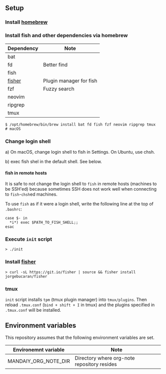 ## Setup

### Install [homebrew][brew]

### Install fish and other dependencies via homebrew


| Dependency        | Note |
|-------------------|------|
| bat               |      |
| fd                | Better find |
| fish              |      |
| [fisher][fisher]  | Plugin manager for fish |
| fzf               | Fuzzy search |
| neovim            |      |
| ripgrep           |      |
| tmux              |      |


```
$ /opt/homebrew/bin/brew install bat fd fish fzf neovim ripgrep tmux  # macOS
```

### Change login shell

a) On macOS, change login shell to fish in Settings. On Ubuntu, use chsh.

b) exec fish shel in the default shell. See below.

#### fish in remote hosts
It is safe to not change the login shell to `fish` in remote hosts (machines to be SSH'ed)
because sometimes SSH does not work well when connecting to `fish`-`chsh`ed machines.

To use `fish` as if it were a login shell, write the following line at the top of `.bashrc`:
```
case $- in
  *i*) exec $PATH_TO_FISH_SHELL;;
esac
```

### Execute `init` script

```
> ./init
```

### Install [fisher][fisher]

```
> curl -sL https://git.io/fisher | source && fisher install jorgebucaran/fisher
```

### tmux
``init`` script installs ``tpm`` (tmux plugin manager) into ``tmux/plugins``.
Then reload ``.tmux.conf`` (``bind + shift + I`` in tmux) and the plugins specified in ``.tmux.conf`` will be installed.


[brew]:https://brew.sh/index
[fisher]:https://github.com/jorgebucaran/fisher

## Environment variables

This repository assumes that the following environment variables are set.

| Environemnt variable | Note |
|----------------------|------|
| MANDAIY_ORG_NOTE_DIR | Directory where org-note repository resides |
